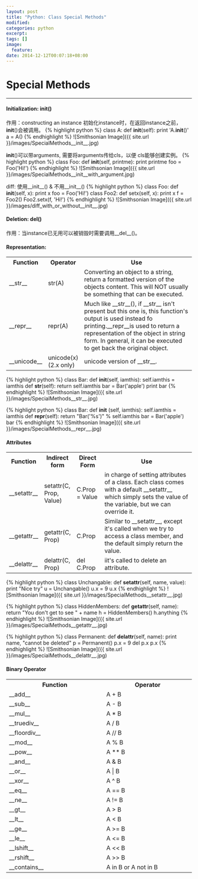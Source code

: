 ```yaml
---
layout: post
title: "Python: Class Special Methods"
modified:
categories: python
excerpt:
tags: []
image:
  feature:
date: 2014-12-12T00:07:18+08:00
---
```


# Special Methods
<hr>

#### Initialization: __init__()
作用：constructing an instance
初始化instance时，在返回instance之前，__init__()会被调用。
{% highlight python %}
class A:
    def __init__(self):
        print 'A.__init__()'
a = A()
{% endhighlight %}
![Smithsonian Image]({{ site.url }}/images/SpecialMethods__init__.jpg)

__init__()可以带arguments, 需要将arguments传给cls，以便
cls能够创建实例。
{% highlight python %}
class Foo:
    def __init__(self, printme):
        print printme
foo = Foo('Hi!')
{% endhighlight %}
![Smithsonian Image]({{ site.url }}/images/SpecialMethods__init__with_argument.jpg)

diff: 使用__init__() &  不用__init__()
{% highlight python %}
class Foo:
    def __init__(self, x):
        print x
foo = Foo('Hi!')
class Foo2:
    def setx(self, x):
        print x
f = Foo2()
Foo2.setx(f, 'Hi!')
{% endhighlight %}
![Smithsonian Image]({{ site.url }}/images/diff_with_or_without__init__.jpg)

#### Deletion: __del__()
作用：当instance已无用可以被销毁时需要调用__del__()。

#### Representation:

<table id="mytbid">
  <tr>
    <th width="15%"> Function </th> <th width="15%"> Operator </th> <th> Use</th>
  </tr>
  <tr>
    <td> __str__ </td> <td>  str(A) </td> <td>Converting an object to a string, return a formatted version of the objects content. This will NOT usually be something that can be executed.</td>
  </tr>
  <tr class="alt">
    <td> __repr__ </td> <td> repr(A) </td> <td>Much like __str__(), if __str__ isn't present but this one is, this function's output is used instead fo printing.__repr__is used to return a representation of the object in string form. In general, it can be executed to get back the original object.</td>
  </tr>
  <tr>
    <td> __unicode__ </td> <td>  unicode(x) <br> (2.x only)</td> <td>unicode version of __str__. </td>
  </tr>
</table>

{% highlight python %}
class Bar:
    def __init__(self, iamthis):
        self.iamthis = iamthis
    def __str__(self):
        return self.iamthis
bar = Bar('apple')
print bar
{% endhighlight %}
![Smithsonian Image]({{ site.url }}/images/SpecialMethods__str__.jpg)

{% highlight python %}
class Bar:
    def __init__ (self, iamthis):
        self.iamthis = iamthis 
    def __repr__(self):
        return "Bar('%s')" % self.iamthis 
bar = Bar('apple')
bar
{% endhighlight %}
![Smithsonian Image]({{ site.url }}/images/SpecialMethods__repr__.jpg)

#### Attributes

<table id="mytbid">
  <tr>
    <th width="15%"> Function </th> <th width="15%"> Indirect form </th> <th width="15%"> Direct Form </th> <th> Use </th>
  </tr>
  <tr>
    <td> __setattr__ </td> <td>setattr(C, Prop, Value) </td> <td> C.Prop = Value </td> <td>in charge of setting attributes of a class. Each class comes with a default __setattr__ which simply sets the value of the variable, but we can override it.</td>
  </tr>
  <tr class="alt">
    <td> __getattr__ </td> <td>getattr(C, Prop) </td> <td> C.Prop </td> <td> Similar to __setattr__, except it's called when we try to access a class member, and the default simply return the value.</td>
  </tr>
  <tr>
    <td> __delattr__ </td> <td>delattr(C, Prop) </td><td> del C.Prop</td> <td>iit's called to delete an attribute.</td>
  </tr>
</table>

{% highlight python %}
class Unchangable:
    def __setattr__(self, name, value):
        print "Nice try"
u = Unchangable()
u.x = 9
u.x
{% endhighlight %}
![Smithsonian Image]({{ site.url }}/images/SpecialMethods__setattr__.jpg)

{% highlight python %}
class HiddenMembers:
    def __getattr__(self, name):
        return "You don't get to see " + name
h = HiddenMembers()
h.anything
{% endhighlight %}
![Smithsonian Image]({{ site.url }}/images/SpecialMethods__getattr__.jpg)

{% highlight python %}
class Permanent:
    def __delattr__(self, name):
        print name, "cannot be deleted"
p = Permanent()
p.x = 9
del p.x
p.x
{% endhighlight %}
![Smithsonian Image]({{ site.url }}/images/SpecialMethods__delattr__.jpg)

#### Binary Operator

<table id="mytbid">
  <tr>
    <th width="15%"> Function </th> <th width="15%"> Operator </th> 
  </tr>
  <tr>
    <td> __add__ </td> <td>  A + B </td>
  </tr>
  <tr class="alt">
    <td> __sub__ </td> <td> A - B </td>
  </tr>
  <tr>
    <td> __mul__ </td> <td>  A * B </td>
  </tr>
  <tr class="alt">
    <td> __truediv__ </td> <td>  A / B </td>
  </tr>
  <tr>
    <td> __floordiv__ </td> <td> A // B </td>
  </tr>
  <tr class="alt">
    <td> __mod__ </td> <td>  A % B </td>
  </tr>
  <tr>
    <td> __pow__ </td> <td>  A ** B </td>
  </tr>
  <tr class="alt">
    <td> __and__ </td> <td>  A & B </td>
  </tr>
  <tr>
    <td> __or__ </td> <td>  A | B </td>
  </tr>
  <tr class="alt">
    <td> __xor__ </td> <td>  A ^ B </td>
  </tr>
  <tr>
    <td> __eq__ </td> <td>  A == B </td>
  </tr>
  <tr class="alt">
    <td> __ne__ </td> <td>  A != B </td>
  </tr>
  <tr>
    <td> __gt__ </td> <td>  A > B </td>
  </tr>
  <tr class="alt">
    <td> __lt__ </td>  <td> A < B </td>
  </tr>
  <tr>
    <td> __ge__ </td> <td>  A >= B </td>
  </tr>
  <tr class="alt">
    <td> __le__ </td> <td>  A <= B </td>
  </tr>
  <tr>
    <td> __lshift__ </td> <td>  A << B </td>
  </tr>
  <tr class="alt">
    <td> __rshift__ </td> <td>  A >> B </td>
  </tr>
  <tr>
    <td> __contains__ </td> <td> A in B or A not in B </td>
  </tr>
</table>
